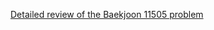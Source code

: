 [Detailed review of the Baekjoon 11505 problem](https://choicube84.github.io/study/2024/07/20/baekjoon_11505.html)